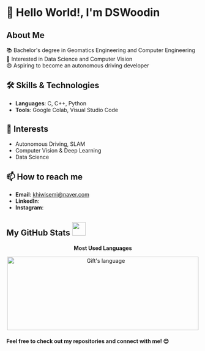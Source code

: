 # 👋 Hello World!, I'm DSWoodin

## About Me
📚 Bachelor's degree in Geomatics Engineering and Computer Engineering   
🌟 Interested in Data Science and Computer Vision   
😄 Aspiring to become an autonomous driving developer

## 🛠 Skills & Technologies
- **Languages**: C, C++, Python
- **Tools**: Google Colab, Visual Studio Code

## 🌟 Interests
- Autonomous Driving, SLAM
- Computer Vision & Deep Learning
- Data Science

## 📫 How to reach me
- **Email**: khiwisemi@naver.com
- **LinkedIn**:
- **Instagram**:

##  My GitHub Stats <img src = "https://i.pinimg.com/originals/65/c4/f4/65c4f452571be1261e9c623f7da488ac.gif" width = 35px> 
<div style="text-align: center;">
    <h3 style="font-size: 14px;">Most Used Languages</h3>
    <img align="center" src="https://github-readme-stats.vercel.app/api/top-langs?username=DSWoodin&langs_count=10&show_icons=true&locale=en&layout=compact&theme=light" alt="Gift's language" height="192px"  width="500px"/>
</div>

#### Feel free to check out my repositories and connect with me! 😊
